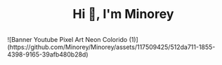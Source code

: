 <!--h1 without bottom border-->
<div id="user-content-toc">
  <ul align="center">
    <summary><h1 style="display: inline-block">Hi 👋, I'm Minorey</h1></summary>
  </ul>
</div>
![Banner Youtube Pixel Art Neon Colorido (1)](https://github.com/Minorey/Minorey/assets/117509425/512da711-1855-4398-9165-39afb480b28d)
